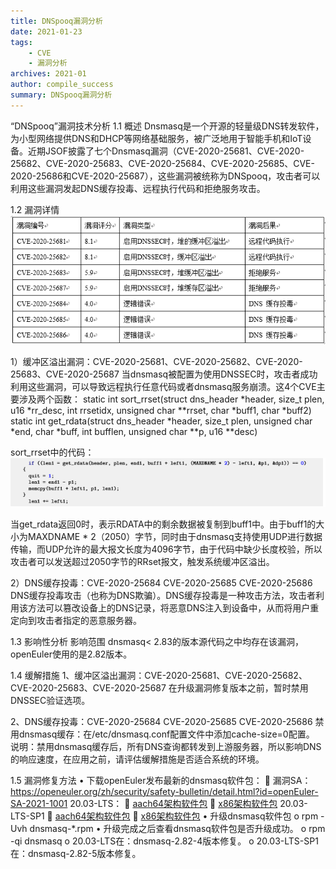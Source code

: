 ```yaml
---
title: DNSpooq漏洞分析
date: 2021-01-23
tags: 
    - CVE
    - 漏洞分析
archives: 2021-01
author: compile_success
summary: DNSpooq漏洞分析
---
```


“DNSpooq”漏洞技术分析
1.1	概述
Dnsmasq是一个开源的轻量级DNS转发软件，为小型网络提供DNS和DHCP等网络基础服务，被广泛地用于智能手机和IoT设备。近期JSOF披露了七个Dnsmasq漏洞（CVE-2020-25681、CVE-2020-25682、CVE-2020-25683、CVE-2020-25684、CVE-2020-25685、CVE-2020-25686和CVE-2020-25687），这些漏洞被统称为DNSpooq，攻击者可以利用这些漏洞发起DNS缓存投毒、远程执行代码和拒绝服务攻击。

1.2	漏洞详情
<img src="./2021-01-23-images/1.png">

1）缓冲区溢出漏洞：CVE-2020-25681、CVE-2020-25682、CVE-2020-25683、CVE-2020-25687 
当dnsmasq被配置为使用DNSSEC时，攻击者成功利用这些漏洞，可以导致远程执行任意代码或者dnsmasq服务崩溃。这4个CVE主要涉及两个函数：
static int sort_rrset(struct dns_header *header, size_t plen, u16 *rr_desc, int rrsetidx,
					  unsigned char **rrset, char *buff1, char *buff2)
static int get_rdata(struct dns_header *header, size_t plen, unsigned char *end, char *buff, int bufflen, unsigned char **p, u16 **desc)

sort_rrset中的代码：
<img src="./2021-01-23-images/2.png">

 当get_rdata返回0时，表示RDATA中的剩余数据被复制到buff1中。由于buff1的大小为MAXDNAME * 2（2050）字节，同时由于dnsmasq支持使用UDP进行数据传输，而UDP允许的最大报文长度为4096字节，由于代码中缺少长度校验，所以攻击者可以发送超过2050字节的RRset报文，触发系统缓冲区溢出。

2）DNS缓存投毒：CVE-2020-25684 CVE-2020-25685 CVE-2020-25686
DNS缓存投毒攻击（也称为DNS欺骗）。DNS缓存投毒是一种攻击方法，攻击者利用该方法可以篡改设备上的DNS记录，将恶意DNS注入到设备中，从而将用户重定向到攻击者指定的恶意服务器。

1.3	影响性分析
影响范围 dnsmasq< 2.83的版本源代码之中均存在该漏洞，openEuler使用的是2.82版本。 

1.4	缓解措施
1、缓冲区溢出漏洞：CVE-2020-25681、CVE-2020-25682、CVE-2020-25683、CVE-2020-25687
在升级漏洞修复版本之前，暂时禁用DNSSEC验证选项。

2、DNS缓存投毒：CVE-2020-25684 CVE-2020-25685 CVE-2020-25686
禁用dnsmasq缓存：在/etc/dnsmasq.conf配置文件中添加cache-size=0配置。
说明：禁用dnsmasq缓存后，所有DNS查询都转发到上游服务器，所以影响DNS的响应速度，在应用之前，请评估缓解措施是否适合系统的环境。

1.5	漏洞修复方法
•	下载openEuler发布最新的dnsmasq软件包：
	漏洞SA：https://openeuler.org/zh/security/safety-bulletin/detail.html?id=openEuler-SA-2021-1001
	20.03-LTS：
		[aach64架构软件包](https://repo.openeuler.org/openEuler-20.03-LTS/update/aarch64/Packages)
		[x86架构软件包](https://repo.openeuler.org/openEuler-20.03-LTS/update/x86_64/Packages)
	20.03-LTS-SP1
		[aach64架构软件包](https://repo.openeuler.org/openEuler-20.03-LTS-SP1/update/aarch64/Packages/)
		[x86架构软件包](https://repo.openeuler.org/openEuler-20.03-LTS-SP1/update/x86_64/Packages/)
•	升级dnsmasq软件包
	o	rpm -Uvh dnsmasq-*.rpm
•	升级完成之后查看dnsmasq软件包是否升级成功。
	o	rpm -qi dnsmasq
	o	20.03-LTS在：dnsmasq-2.82-4版本修复。
	o	20.03-LTS-SP1在：dnsmasq-2.82-5版本修复。
